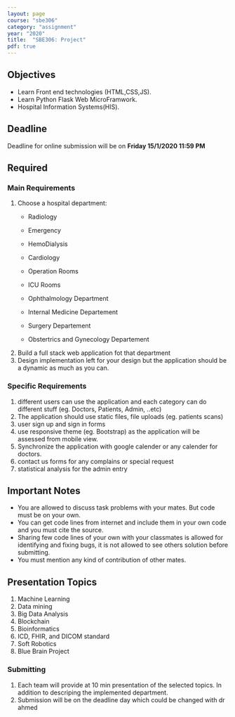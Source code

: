 ```yaml
---
layout: page
course: "sbe306"
category: "assignment"
year: "2020"
title:  "SBE306: Project"
pdf: true
---
```


## Objectives

* Learn Front end technologies (HTML,CSS,JS). 
* Learn Python Flask Web MicroFramwork. 
* Hospital Information Systems(HIS).


## Deadline

Deadline for online submission will be  on  **Friday 15/1/2020 11:59 PM**

## Required

### Main Requirements

1. Choose a hospital department:
    * Radiology
    * Emergency
    * HemoDialysis
    * Cardiology
    * Operation Rooms
    * ICU Rooms
    * Ophthalmology Department
    * Internal Medicine Departement
    * Surgery Departement

    * Obstertrics and Gynecology Departement
2. Build a full stack web application fot that department
3. Design implementation left for your design but the application should be a dynamic as much as you can.

### Specific Requirements

1. different users can use the application and each category can do different stuff (eg. Doctors, Patients, Admin, ..etc)
2. The application should use static files, file uploads (eg. patients scans)
3. user sign up and sign in forms
4. use responsive theme (eg. Bootstrap) as the application will be assessed from mobile view.
5. Synchronize the application with google calender or any calender for doctors.
6. contact us forms for any complains or special request
7. statistical analysis for the admin entry


## Important Notes 
* You are allowed to discuss task problems with your mates. But code must be on your own.
* You can get code lines from internet and include them in your own code and you must cite the source.
* Sharing few code lines of your own with your classmates is allowed for identifying and fixing bugs, it is not allowed to see others solution before submitting.
* You must mention any kind of contribution of other mates.

## Presentation Topics
1. Machine Learning
2. Data mining
3. Big Data Analysis
4. Blockchain
5. Bioinformatics
6. ICD, FHIR, and DICOM standard
7. Soft Robotics
8. Blue Brain Project

### Submitting

1. Each team will provide at 10 min presentation of the selected topics. In addition to descriping the implemented department.
2. Submission will be on the deadline day which could be changed with dr ahmed 
